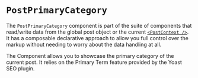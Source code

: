 # `PostPrimaryCategory`

The `PostPrimaryCategory` component is part of the suite of components that read/write data from the global post object or the current [`<PostContext />`](../post-context/). It has a composable declarative approach to allow you full control over the markup without needing to worry about the data handling at all.

The Component allows you to showcase the primary category of the current post. It relies on the Primary Term feature provided by the Yoast SEO plugin.
